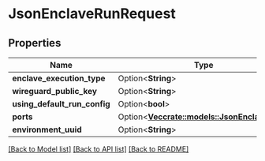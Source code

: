 # JsonEnclaveRunRequest

## Properties

Name | Type | Description | Notes
------------ | ------------- | ------------- | -------------
**enclave_execution_type** | Option<**String**> |  | [optional]
**wireguard_public_key** | Option<**String**> |  | [optional]
**using_default_run_config** | Option<**bool**> |  | [optional]
**ports** | Option<[**Vec<crate::models::JsonEnclavePort>**](json_EnclavePort.md)> |  | [optional]
**environment_uuid** | Option<**String**> |  | [optional]

[[Back to Model list]](../README.md#documentation-for-models) [[Back to API list]](../README.md#documentation-for-api-endpoints) [[Back to README]](../README.md)


